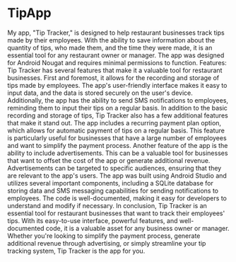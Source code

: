 # TipApp

My app, "Tip Tracker," is designed to help restaurant businesses track tips made by their employees. With the ability to save information about the quantity of tips, who made them, and the time they were made, it is an essential tool for any restaurant owner or manager. The app was designed for Android Nougat and requires minimal permissions to function.
Features: Tip Tracker has several features that make it a valuable tool for restaurant businesses. First and foremost, it allows for the recording and storage of tips made by employees. The app's user-friendly interface makes it easy to input data, and the data is stored securely on the user's device. Additionally, the app has the ability to send SMS notifications to employees, reminding them to input their tips on a regular basis.
In addition to the basic recording and storage of tips, Tip Tracker also has a few additional features that make it stand out. The app includes a recurring payment plan option, which allows for automatic payment of tips on a regular basis. This feature is particularly useful for businesses that have a large number of employees and want to simplify the payment process.
Another feature of the app is the ability to include advertisements. This can be a valuable tool for businesses that want to offset the cost of the app or generate additional revenue. Advertisements can be targeted to specific audiences, ensuring that they are relevant to the app's users.
The app was built using Android Studio and utilizes several important components, including a SQLite database for storing data and SMS messaging capabilities for sending notifications to employees. The code is well-documented, making it easy for developers to understand and modify if necessary.
In conclusion, Tip Tracker is an essential tool for restaurant businesses that want to track their employees' tips. With its easy-to-use interface, powerful features, and well-documented code, it is a valuable asset for any business owner or manager. Whether you're looking to simplify the payment process, generate additional revenue through advertising, or simply streamline your tip tracking system, Tip Tracker is the app for you.
